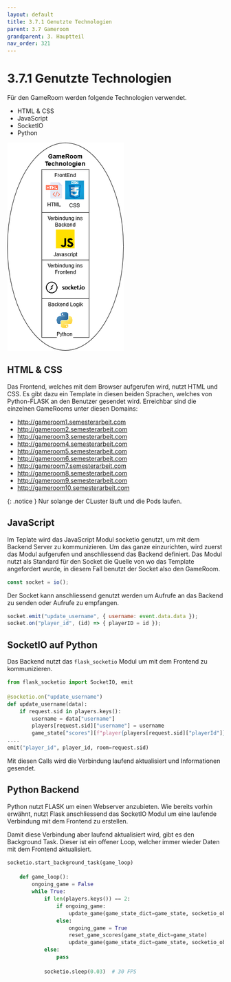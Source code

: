 ```yaml
---
layout: default
title: 3.7.1 Genutzte Technologien
parent: 3.7 Gameroom
grandparent: 3. Hauptteil
nav_order: 321
---
```


# 3.7.1 Genutzte Technologien

Für den GameRoom werden folgende Technologien verwendet.

* HTML & CSS
* JavaScript
* SocketIO
* Python

![Backend Technologien](../ressources/diagrams/backend_technologien.drawio.png)

## HTML & CSS

Das Frontend, welches mit dem Browser aufgerufen wird, nutzt HTML und CSS. Es gibt dazu ein Template in diesen beiden Sprachen, welches von Python-FLASK an den Benutzer gesendet wird. Erreichbar sind die einzelnen GameRooms unter diesen Domains:

* <http://gameroom1.semesterarbeit.com>
* <http://gameroom2.semesterarbeit.com>
* <http://gameroom3.semesterarbeit.com>
* <http://gameroom4.semesterarbeit.com>
* <http://gameroom5.semesterarbeit.com>
* <http://gameroom6.semesterarbeit.com>
* <http://gameroom7.semesterarbeit.com>
* <http://gameroom8.semesterarbeit.com>
* <http://gameroom9.semesterarbeit.com>
* <http://gameroom10.semesterarbeit.com>

{: .notice }
Nur solange der CLuster läuft und die Pods laufen.

## JavaScript

Im Teplate wird das JavaScript Modul socketio genutzt, um mit dem Backend Server zu kommunizieren. Um das ganze einzurichten, wird zuerst das Modul aufgerufen und anschliessend das Backend definiert. Das Modul nutzt als Standard für den Socket die Quelle von wo das Template angefordert wurde, in diesem Fall benutzt der Socket also den GameRoom.

```javascript
const socket = io();
```

Der Socket kann anschliessend genutzt werden um Aufrufe an das Backend zu senden oder Aufrufe zu empfangen.

```javascript
socket.emit("update_username", { username: event.data.data });
socket.on("player_id", (id) => { playerID = id });
```

## SocketIO auf Python

Das Backend nutzt das `flask_socketio` Modul um mit dem Frontend zu kommunizieren.

```python
from flask_socketio import SocketIO, emit

@socketio.on("update_username")
def update_username(data):
    if request.sid in players.keys():
        username = data["username"]
        players[request.sid]["username"] = username
        game_state["scores"][f"player{players[request.sid]["playerId"]}"]["username"] = username
....
emit("player_id", player_id, room=request.sid)
```

Mit diesen Calls wird die Verbindung laufend aktualisiert und Informationen gesendet.

## Python Backend

Python nutzt FLASK um einen Webserver anzubieten. Wie bereits vorhin erwähnt, nutzt Flask anschliessend das SocketIO Modul um eine laufende Verbindung mit dem Frontend zu erstellen.

Damit diese Verbindung aber laufend aktualisiert wird, gibt es den Background Task. Dieser ist ein offener Loop, welcher immer wieder Daten mit dem Frontend aktualisiert.

```python
socketio.start_background_task(game_loop)

    def game_loop():
        ongoing_game = False
        while True:
            if len(players.keys()) == 2:
                if ongoing_game:
                    update_game(game_state_dict=game_state, socketio_object=socketio)
                else:
                    ongoing_game = True
                    reset_game_scores(game_state_dict=game_state)
                    update_game(game_state_dict=game_state, socketio_object=socketio)
            else:
                pass

            socketio.sleep(0.03)  # 30 FPS
```
